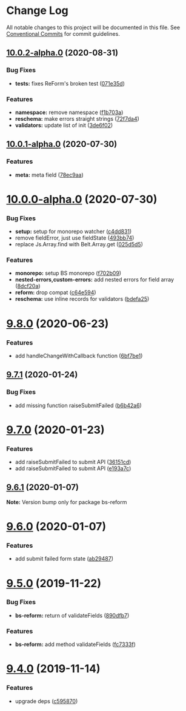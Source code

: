 # Change Log

All notable changes to this project will be documented in this file.
See [Conventional Commits](https://conventionalcommits.org) for commit guidelines.

## [10.0.2-alpha.0](https://github.com/Astrocoders/reform/compare/bs-reform@10.0.1-alpha.0...bs-reform@10.0.2-alpha.0) (2020-08-31)


### Bug Fixes

* **tests:** fixes ReForm's broken test ([071e35d](https://github.com/Astrocoders/reform/commit/071e35d9903bcff1508d7691418bfc7418f6b495))


### Features

* **namespace:** remove namespace ([f1b703a](https://github.com/Astrocoders/reform/commit/f1b703aa09d0e5b903898c575aed00e83ba9275e))
* **reschema:** make errors straight strings ([72f7da4](https://github.com/Astrocoders/reform/commit/72f7da4133cf68492f8357b750814e0b4ab95807))
* **validators:** update list of init ([3de6f02](https://github.com/Astrocoders/reform/commit/3de6f02d8f9039668b31b82342ce3de4481f888f))





## [10.0.1-alpha.0](https://github.com/Astrocoders/reform/compare/bs-reform@10.0.0-alpha.0...bs-reform@10.0.1-alpha.0) (2020-07-30)


### Features

* **meta:** meta field ([78ec9aa](https://github.com/Astrocoders/reform/commit/78ec9aa68f0f07246e2e3863dd6efd95b7b60c88))





# [10.0.0-alpha.0](https://github.com/Astrocoders/reform/compare/bs-reform@9.8.0...bs-reform@10.0.0-alpha.0) (2020-07-30)


### Bug Fixes

* **setup:** setup for monorepo watcher ([c4dd831](https://github.com/Astrocoders/reform/commit/c4dd8315574a1d74e90b930cb10c1b01a9ef4d38))
* remove fieldError, just use fieldState ([493bb74](https://github.com/Astrocoders/reform/commit/493bb7411accf889e6092f21fdad057f758fb9ed))
* replace Js.Array.find with Belt.Array.get ([025d5d5](https://github.com/Astrocoders/reform/commit/025d5d5107a095456b1d328b53c3bc5f6ab32705))


### Features

* **monorepo:** setup BS monorepo ([f702b09](https://github.com/Astrocoders/reform/commit/f702b0934f772c77ccd6e0eb01d98bdb5fc46c1e))
* **nested-errors,custom-errors:** add nested errors for field array ([8dcf20a](https://github.com/Astrocoders/reform/commit/8dcf20aa5e20bd383a2836c16ae64b8cbe38c5ca))
* **reform:** drop compat ([c64e594](https://github.com/Astrocoders/reform/commit/c64e5949c11ab6edb276c3ad27dfd58186de8e30))
* **reschema:** use inline records for validators ([bdefa25](https://github.com/Astrocoders/reform/commit/bdefa25041429264f733bbdf8eb2ee7bc96884a5))





# [9.8.0](https://github.com/Astrocoders/reform/compare/bs-reform@9.7.1...bs-reform@9.8.0) (2020-06-23)


### Features

* add handleChangeWithCallback function ([6bf7be1](https://github.com/Astrocoders/reform/commit/6bf7be1))





## [9.7.1](https://github.com/Astrocoders/reform/compare/bs-reform@9.7.0...bs-reform@9.7.1) (2020-01-24)


### Bug Fixes

* add missing function raiseSubmitFailed ([b6b42a6](https://github.com/Astrocoders/reform/commit/b6b42a6))





# [9.7.0](https://github.com/Astrocoders/reform/compare/bs-reform@9.6.1...bs-reform@9.7.0) (2020-01-23)


### Features

* add raiseSubmitFailed to submit API ([36151cd](https://github.com/Astrocoders/reform/commit/36151cd))
* add raiseSubmitFailed to submit API ([e193a7c](https://github.com/Astrocoders/reform/commit/e193a7c))





## [9.6.1](https://github.com/Astrocoders/reform/compare/bs-reform@9.6.0...bs-reform@9.6.1) (2020-01-07)

**Note:** Version bump only for package bs-reform





# [9.6.0](https://github.com/Astrocoders/reform/compare/bs-reform@9.5.0...bs-reform@9.6.0) (2020-01-07)


### Features

* add submit failed form state ([ab29487](https://github.com/Astrocoders/reform/commit/ab29487))





# [9.5.0](https://github.com/Astrocoders/reform/compare/bs-reform@9.4.0...bs-reform@9.5.0) (2019-11-22)


### Bug Fixes

* **bs-reform:** return of validateFields ([890dfb7](https://github.com/Astrocoders/reform/commit/890dfb7))


### Features

* **bs-reform:** add method validateFields ([fc7333f](https://github.com/Astrocoders/reform/commit/fc7333f))





# [9.4.0](https://github.com/Astrocoders/reform/compare/bs-reform@9.3.0...bs-reform@9.4.0) (2019-11-14)


### Features

* upgrade deps ([c595870](https://github.com/Astrocoders/reform/commit/c595870))

